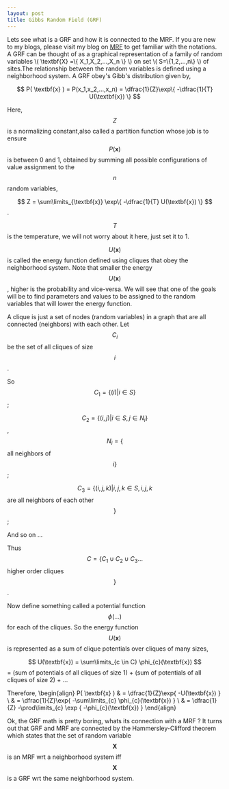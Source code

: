 ```yaml
---
layout: post
title: Gibbs Random Field (GRF)
---
```


Lets see what is a GRF and how it is connected to the MRF. If you are new to my blogs, please visit my blog on [MRF](https://pchanda.github.io/MarkovRandomFields/) to get familiar with the notations. 
A GRF can be thought of as a graphical representation of a family of random variables \\( \textbf{X} =\\{ X_1,X_2,...,X_n \\} \\) on set \\( S=\\{1,2,...,n\\} \\) of sites.The relationship between the random variables is defined using a neighborhood system. A GRF obey's Gibb's distribution given by,

$$ P( \textbf{x} ) = P(x_1,x_2,...,x_n) = \dfrac{1}{Z}\exp\{ -\dfrac{1}{T} U(\textbf{x}) \} $$

Here, $$Z$$ is a normalizing constant,also called a partition function whose job is to ensure $$ P( \textbf{x} ) $$ is between 0 and 1, obtained by summing all possible configurations of value assignment to the $$n$$ random variables,

$$ Z = \sum\limits_{\textbf{x}} \exp\{ -\dfrac{1}{T} U(\textbf{x}) \} $$.

$$T$$ is the temperature, we will not worry about it here, just set it to 1. 

$$U(\textbf{x})$$ is called the energy function defined using cliques that obey the neighborhood system. Note that smaller the energy $$U(\textbf{x})$$, higher is the probability and vice-versa. We will see that one of the goals will be to find parameters and values to be assigned to the random variables that will lower the energy function.

A clique is just a set of nodes (random variables) in a graph that are all connected (neighbors) with each other. Let $$C_i$$ be the set of all cliques of size $$i$$. 

So $$ C_1 = \{(i) \vert i \in S\} $$;  

$$ C_2 = \{(i,j) \vert i \in S, j \in N_i \} $$, $$N_i=\{$$ all neighbors of $$ i\} $$;

$$ C_3 = \{(i,j,k) \vert i,j,k \in S, i,j,k $$ are all  neighbors of each other $$ \} $$;

And so on ...

Thus $$ C = \{ C_1 \cup C_2 \cup C_3 ... $$ higher order cliques $$\}$$. 

Now define something called a potential function $$\phi(...) $$ for each of the cliques. So the energy function $$ U(\textbf{x})$$ is represented as a sum of clique potentials over cliques of many sizes,

$$ U(\textbf{x}) = \sum\limits_{c \in C} \phi_{c}(\textbf{x}) $$
 = (sum of potentials of all cliques of size 1) + (sum of potentials of all cliques of size 2) + ... 

Therefore, 
\begin{align}
P( \textbf{x} ) & = \dfrac{1}{Z}\exp\{ -U(\textbf{x}) \} \\
& = \dfrac{1}{Z}\exp\{ -\sum\limits_{c} \phi_{c}(\textbf{x}) \} \\
& = \dfrac{1}{Z} -\prod\limits_{c} \exp \{ -\phi_{c}(\textbf{x}) \} 
\end{align}

Ok, the GRF math is pretty boring, whats its connection with a MRF ? It turns out that GRF and MRF are connected by the Hammersley-Clifford theorem which states that the set of random variable $$\textbf{X}$$ is an MRF wrt a neighborhood system iff $$\textbf{X}$$ is a GRF wrt the same neighborhood system. 



